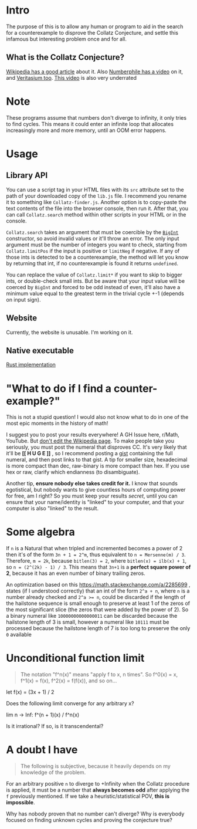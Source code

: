 # Intro
The purpose of this is to allow any human or program to aid in the search for a counterexample to disprove the Collatz Conjecture, and settle this infamous but interesting problem once and for all.

## What is the Collatz Conjecture?
[Wikipedia has a good article](https://en.wikipedia.org/wiki/Collatz_conjecture) about it. Also [Numberphile has a video](https://youtu.be/5mFpVDpKX70) on it, and [Veritasium too](https://youtu.be/094y1Z2wpJg). [This video](https://youtu.be/i4OTNm7bRP8) is also very underrated

# Note
These programs assume that numbers don't diverge to infinity, it only tries to find cycles. This means it could enter an infinite loop that allocates increasingly more and more memory, until an OOM error happens.

# Usage
## Library API
You can use a script tag in your HTML files with its `src` attribute set to the path of your downloaded copy of the `lib.js` file. I recommend you rename it to something like `Collatz-finder.js`. Another option is to copy-paste the text contents of the file into the browser console, then run it. After that, you can call `Collatz.search` method within other scripts in your HTML or in the console.

`Collatz.search` takes an argument that must be coercible by the [`BigInt`](https://tc39.es/ecma262/multipage/numbers-and-dates.html#sec-bigint-constructor) constructor, so avoid invalid values or it'll throw an error. The only input argument must be the number of integers you want to check, starting from `Collatz.limitPos` if the input is positive or `limitNeg` if negative. If any of those ints is detected to be a counterexample, the method will let you know by returning that int, if no counterexample is found it returns `undefined`.

You can replace the value of `Collatz.limit*` if you want to skip to bigger ints, or double-check small ints. But be aware that your input value will be coerced by `BigInt` and forced to be odd instead of even, it'll also have a minimum value equal to the greatest term in the trivial cycle +-1 (depends on input sign).

## Website
Currently, the website is unusable. I'm working on it.

## Native executable
[Rust implementation](https://github.com/Rudxain/collatz_finder)

# "What to do if I find a counter-example?"
This is not a stupid question! I would also not know what to do in one of the most epic moments in the history of math!

I suggest you to post your results everywhere! A GH Issue here, r/Math, YouTube. But [don't edit the Wikipedia page](https://en.wikipedia.org/wiki/Wikipedia:No_original_research). To make people take you seriously, you must post the numeral that disproves CC. It's very likely that it'll be  **[[ H U G E ]]** ,  so I recommend posting a [gist](https://gist.github.com) containing the full numeral, and then post links to that gist. A tip for smaller size, hexadecimal is more compact than dec, raw-binary is more compact than hex. If you use hex or raw, clarify which endianness (to disambiguate).

Another tip, **ensure nobody else takes credit for it.** I know that sounds egotistical, but nobody wants to give countless hours of computing power for free, am I right? So you must keep your results *secret*, until you can ensure that your name/identity is "linked" to your computer, and that your computer is also "linked" to the result.

# Some algebra
If `n` is a Natural that when tripled and incremented becomes a power of 2 then it's of the form `3n + 1 = 2^m`, thus equivalent to `n = Mersenne(m) / 3`. Therefore, `m = 2k`, because `bitlen(3) = 2`, where `bitlen(x) = ilb(x) + 1`, so `n = (2^(2k) - 1) / 3`. This means that `3n+1` is a **perfect square power of 2**, because it has an even number of binary trailing zeros.

An optimization based on this https://math.stackexchange.com/a/2285699 , states (if I understood correctly) that an int of the form `2^a + n`, where `n` is a number already checked and `2^a >= n`, could be discarded if the length of the hailstone sequence is small enough to preserve at least 1 of the zeros of the most significant slice (the zeros that were added by the power of 2). So a binary numeral like `10000000000000011` can be discarded because the hailstone length of 3 is small, however a numeral like `10111` must be processed because the hailstone length of 7 is too long to preserve the only `0` available

# Unconditional function limit
> The notation "f^n(x)" means "apply f to x, n times". So f^0(x) = x, f^1(x) = f(x), f^2(x) = f(f(x)), and so on...

let f(x) = (3x + 1) / 2

Does the following limit converge for any arbitrary x?

lim n -> Inf: f^(n + 1)(x) / f^n(x)

Is it irrational? If so, is it transcendental?

# A doubt I have
> The following is subjective, because it heavily depends on my knowledge of the problem.

For an arbitrary positive `n` to diverge to +Infinity when the Collatz procedure is applied, it must be a number that **always becomes odd** after applying the `f` previously mentioned. If we take a heuristic/statistical POV, **this is impossible**.

Why has nobody proven that no number can't diverge? Why is everybody focused on finding unknown cycles and proving the conjecture true?

